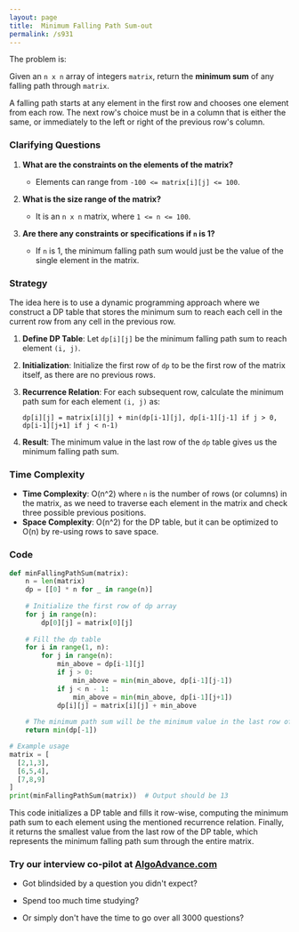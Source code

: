 ```yaml
---
layout: page
title:  Minimum Falling Path Sum-out
permalink: /s931
---
```


The problem is: 

Given an `n x n` array of integers `matrix`, return the **minimum sum** of any falling path through `matrix`.

A falling path starts at any element in the first row and chooses one element from each row. The next row's choice must be in a column that is either the same, or immediately to the left or right of the previous row's column.

### Clarifying Questions

1. **What are the constraints on the elements of the matrix?**
   - Elements can range from `-100 <= matrix[i][j] <= 100`.

2. **What is the size range of the matrix?**
   - It is an `n x n` matrix, where `1 <= n <= 100`.

3. **Are there any constraints or specifications if `n` is 1?**
   - If `n` is 1, the minimum falling path sum would just be the value of the single element in the matrix.

### Strategy

The idea here is to use a dynamic programming approach where we construct a DP table that stores the minimum sum to reach each cell in the current row from any cell in the previous row.

1. **Define DP Table**: Let `dp[i][j]` be the minimum falling path sum to reach element `(i, j)`.

2. **Initialization**: Initialize the first row of `dp` to be the first row of the matrix itself, as there are no previous rows.

3. **Recurrence Relation**: For each subsequent row, calculate the minimum path sum for each element `(i, j)` as:
   ``` 
   dp[i][j] = matrix[i][j] + min(dp[i-1][j], dp[i-1][j-1] if j > 0, dp[i-1][j+1] if j < n-1)
   ```
   
4. **Result**: The minimum value in the last row of the `dp` table gives us the minimum falling path sum.

### Time Complexity

- **Time Complexity**: O(n^2) where `n` is the number of rows (or columns) in the matrix, as we need to traverse each element in the matrix and check three possible previous positions.
- **Space Complexity**: O(n^2) for the DP table, but it can be optimized to O(n) by re-using rows to save space.

### Code

```python
def minFallingPathSum(matrix):
    n = len(matrix)
    dp = [[0] * n for _ in range(n)]
    
    # Initialize the first row of dp array
    for j in range(n):
        dp[0][j] = matrix[0][j]
    
    # Fill the dp table
    for i in range(1, n):
        for j in range(n):
            min_above = dp[i-1][j]
            if j > 0:
                min_above = min(min_above, dp[i-1][j-1])
            if j < n - 1:
                min_above = min(min_above, dp[i-1][j+1])
            dp[i][j] = matrix[i][j] + min_above
    
    # The minimum path sum will be the minimum value in the last row of dp
    return min(dp[-1])

# Example usage
matrix = [
  [2,1,3],
  [6,5,4],
  [7,8,9]
]
print(minFallingPathSum(matrix))  # Output should be 13
```

This code initializes a DP table and fills it row-wise, computing the minimum path sum to each element using the mentioned recurrence relation. Finally, it returns the smallest value from the last row of the DP table, which represents the minimum falling path sum through the entire matrix.


### Try our interview co-pilot at [AlgoAdvance.com](https://algoAdvance.com)

- Got blindsided by a question you didn't expect?

- Spend too much time studying?

- Or simply don't have the time to go over all 3000 questions?

